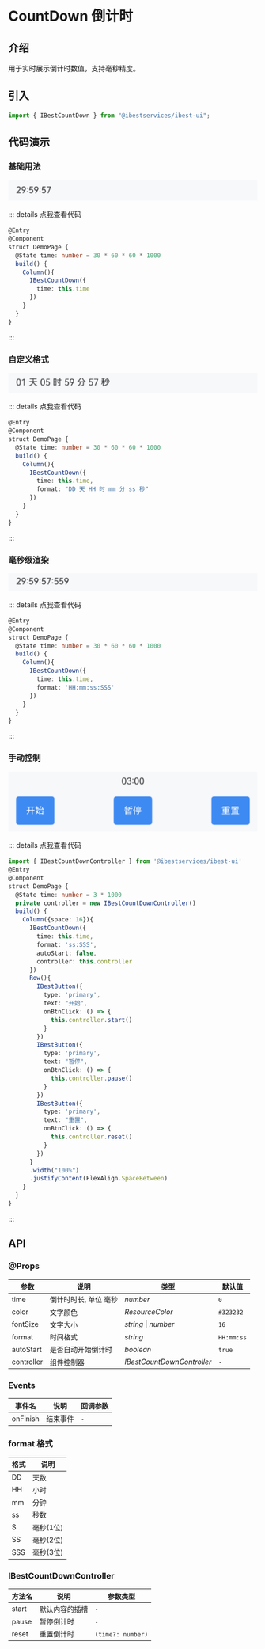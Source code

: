 # CountDown 倒计时

## 介绍

用于实时展示倒计时数值，支持毫秒精度。
 
## 引入

```ts
import { IBestCountDown } from "@ibestservices/ibest-ui";
```

## 代码演示

### 基础用法

![基础用法](./images/base.png)

::: details 点我查看代码
```ts
@Entry
@Component
struct DemoPage {
  @State time: number = 30 * 60 * 60 * 1000
  build() {
    Column(){
      IBestCountDown({
        time: this.time
      })
    }
  }
}
```
:::

### 自定义格式

![自定义格式](./images/format.png)

::: details 点我查看代码
```ts
@Entry
@Component
struct DemoPage {
  @State time: number = 30 * 60 * 60 * 1000
  build() {
    Column(){
      IBestCountDown({
        time: this.time,
        format: "DD 天 HH 时 mm 分 ss 秒"
      })
    }
  }
}
```
:::

### 毫秒级渲染

![毫秒级渲染](./images/millisecond.png)

::: details 点我查看代码
```ts
@Entry
@Component
struct DemoPage {
  @State time: number = 30 * 60 * 60 * 1000
  build() {
    Column(){
      IBestCountDown({
        time: this.time,
        format: 'HH:mm:ss:SSS'
      })
    }
  }
}
```
:::

### 手动控制

![手动控制](./images/hand-movement.png)

::: details 点我查看代码
```ts
import { IBestCountDownController } from '@ibestservices/ibest-ui'
@Entry
@Component
struct DemoPage {
  @State time: number = 3 * 1000
  private controller = new IBestCountDownController()
  build() {
    Column({space: 16}){
      IBestCountDown({
        time: this.time,
        format: 'ss:SSS',
        autoStart: false,
        controller: this.controller
      })
      Row(){
        IBestButton({
          type: 'primary',
          text: "开始",
          onBtnClick: () => {
            this.controller.start()
          }
        })
        IBestButton({
          type: 'primary',
          text: "暂停",
          onBtnClick: () => {
            this.controller.pause()
          }
        })
        IBestButton({
          type: 'primary',
          text: "重置",
          onBtnClick: () => {
            this.controller.reset()
          }
        })
      }
      .width("100%")
      .justifyContent(FlexAlign.SpaceBetween)
    }
  }
}
```
:::


## API

### @Props

| 参数         | 说明                                 | 类型      | 默认值     |
| ------------ | ----------------------------------- | --------- | ---------- |
| time         | 倒计时时长, 单位 毫秒                  | _number_  | `0` |
| color        | 文字颜色                              | _ResourceColor_ | `#323232` |
| fontSize     | 文字大小                              | _string_ \| _number_ | `16` |
| format       | 时间格式                              | _string_ |  `HH:mm:ss`  |
| autoStart    | 是否自动开始倒计时                      | _boolean_ |  `true`  |
| controller   | 组件控制器                             | _IBestCountDownController_ |  `-`  |

### Events

| 事件名      | 说明         | 回调参数                         |
| ---------- | ------------| -------------------------------- |
| onFinish   | 结束事件     | `-` |

### format 格式
| 格式   | 说明  |
| ----- | ---- |
| DD    | 天数  |
| HH    | 小时  |
| mm    | 分钟  |
| ss    | 秒数  |
| S     | 毫秒(1位)  |
| SS    | 毫秒(2位)  |
| SSS   | 毫秒(3位)  |

### IBestCountDownController 

| 方法名             | 说明               | 参数类型             |
| ------------------| ------------------ | ----------------|
| start             | 默认内容的插槽       | `-` |
| pause             | 暂停倒计时          | `-` |
| reset             | 重置倒计时          | `(time?: number)` |